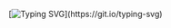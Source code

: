 [![Typing SVG](https://readme-typing-svg.herokuapp.com?font=Abril+Fatface&pause=1000&color=D90D5A&width=450&size=35&lines=Hey+There%2C+I+am+Vaaman+!!!)](https://git.io/typing-svg)

<!-- Streak Count  -->
<div align="center">
 <picture>
  <!-- dark mode -->
  <source media="(prefers-color-scheme: dark)" srcset="https://streak-stats.demolab.com/?user=VaamanChopra&theme=cobalt&border=7536B2&stroke=9243DD&ring=89502D&currStreakNum=D90D5A&sideNums=D90D5A&currStreakLabel=e582d8&fire=FF9554&dates=D90D5A&background=0d1117&hide_border=true">
  <!-- light mode -->
  <source media="(prefers-color-scheme: light)" srcset="https://streak-stats.demolab.com/?user=VaamanChopra&theme=cobalt&border=7536B2&stroke=7C14DE&ring=EA5900&currStreakNum=D90D5A&sideNums=7F00D0&currStreakLabel=e582d8&fire=FF9554&dates=D90D5A&hide_border=true">
  <img alt="" src="https://streak-stats.demolab.com/?user=VaamanChopra&theme=cobalt&border=7536B2&stroke=9243DD&ring=89502D&currStreakNum=D90D5A&sideNums=D90D5A&currStreakLabel=e582d8&fire=FF9554&dates=D90D5A&background=0d1117&hide_border=true">
</picture>
</div>


<!--
**VaamanChopra/VaamanChopra** is a ✨ _special_ ✨ repository because its `README.md` (this file) appears on your GitHub profile.

Here are some ideas to get you started:

- 🔭 I’m currently working on ...
- 🌱 I’m currently learning ...
- 👯 I’m looking to collaborate on ...
- 🤔 I’m looking for help with ...
- 💬 Ask me about ...
- 📫 How to reach me: ...
- 😄 Pronouns: ...
- ⚡ Fun fact: ...
-->
